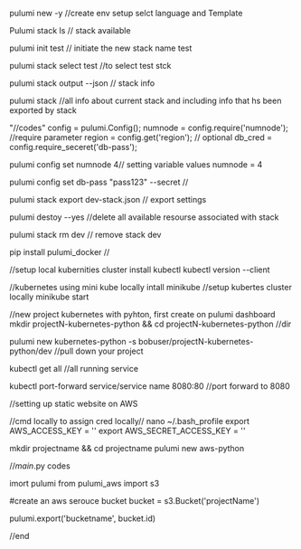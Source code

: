 pulumi new -y //create env setup selct language and Template

Pulumi stack ls // stack available

pulumi init test // initiate the new stack name test

pulumi stack select test //to select test stck

pulumi stack output --json // stack info

pulumi stack //all info about current stack and including info that hs been exported by stack

"//codes"
config = pulumi.Config();
numnode = config.require('numnode'); //require parameter
region = config.get('region'); // optional
db_cred = config.require_seceret('db-pass');

pulumi config set numnode 4// setting variable values numnode = 4

pulumi config set db-pass "pass123" --secret // 

pulumi stack export dev-stack.json // export settings

pulumi destoy --yes //delete all available resourse associated with stack

pulumi stack rm dev // remove stack dev

pip install pulumi_docker //

//setup local kubernities cluster
install kubectl
kubectl version --client

//kubernetes using mini kube locally
intall minikube
//setup kubertes cluster locally
minikube start


//new project kubernetes with pyhton, first create on pulumi dashboard
mkdir projectN-kubernetes-python && cd projectN-kubernetes-python //dir 

pulumi new kubernetes-python -s bobuser/projectN-kubernetes-python/dev  //pull down your project

kubectl get all //all running service 

kubectl port-forward service/service name 8080:80 //port forward to 8080


//setting up static website on AWS

//cmd locally to assign cred locally//
nano ~/.bash_profile
export AWS_ACCESS_KEY = ''
export AWS_SECRET_ACCESS_KEY = ''

 mkdir projectname && cd projectname
 pulumi new aws-python

//_main_.py codes
 
imort pulumi
from pulumi_aws import s3

#create an aws serouce bucket
bucket = s3.Bucket('projectName')

pulumi.export('bucketname', bucket.id)

//end










 







